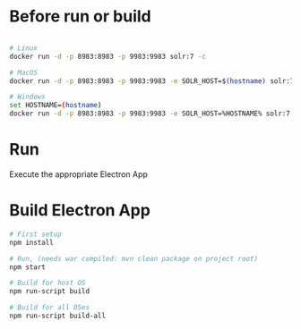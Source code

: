 # Before run or build
```bash

# Linux
docker run -d -p 8983:8983 -p 9983:9983 solr:7 -c

# MacOS
docker run -d -p 8983:8983 -p 9983:9983 -e SOLR_HOST=$(hostname) solr:7 -c

# Windows
set HOSTNAME=(hostname)
docker run -d -p 8983:8983 -p 9983:9983 -e SOLR_HOST=%HOSTNAME% solr:7 -c
```

# Run

Execute the appropriate Electron App

# Build Electron App

```bash
# First setup
npm install

# Run, (needs war compiled: mvn clean package on project root)
npm start

# Build for host OS
npm run-script build

# Build for all OSes
npm run-script build-all
```